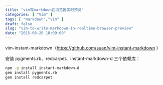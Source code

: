 ```yaml
---
title: "vim写markdown在浏览器实时预览"
categories: [ "Vim" ]
tags: [ "markdown","vim" ]
draft: false
slug: "vim-to-write-markdown-in-realtime-browser-preview"
date: "2015-08-20 18:09:00"
---
```


vim-instant-markdown（https://github.com/suan/vim-instant-markdown ）

安装 pygments.rb、redcarpet、instant-markdown-d 三个依赖库：
```bash
npm -g install instant-markdown-d
gem install pygments.rb
gem install redcarpet
```
